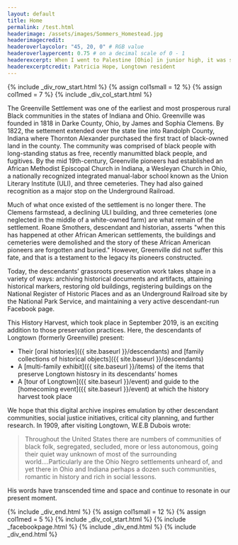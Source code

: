 ```yaml
---
layout: default
title: Home
permalink: /test.html
headerimage: /assets/images/Sommers_Homestead.jpg
headerimagecredit: 
headeroverlaycolor: "45, 20, 0" # RGB value
headeroverlaypercent: 0.75 # on a decimal scale of 0 - 1
headerexcerpt: When I went to Palestine [Ohio] in junior high, it was so prejudiced, and then, you know, we’re free here at home. This is home. This is safety. This is free.... No matter where you go, how old you are, when you go home, you’re home. That’s here. That’s Longtown.
headerexcerptcredit: Patricia Hope, Longtown resident
---
```

{% include _div_row_start.html %}
{% assign col1small = 12 %}
{% assign col1med = 7 %}
{% include _div_col_start.html %}

The Greenville Settlement was one of the earliest and most prosperous rural Black communities in the states of Indiana and Ohio. Greenville was founded in 1818 in Darke County, Ohio, by James and Sophia Clemens. By 1822, the settement extended over the state line into Randolph County, Indiana where Thornton Alexander purchased the first tract of black-owned land in the county. The community was comprised of black people with long-standing status as free, recently manumitted black people, and fugitives. By the mid 19th-century, Greenville pioneers had established an African Methodist Episcopal Church in Indiana, a Wesleyan Church in Ohio, a nationally recognized integrated manual-labor school known as the Union Literary Institute (ULI), and three cemeteries. They had also gained recognition as a major stop on the Underground Railroad.
 
Much of what once existed of the settlement is no longer there. The Clemens farmstead, a declining ULI building, and three cemeteries (one neglected in the middle of a white-owned farm) are what remain of the settlement. Roane Smothers, descendant and historian, asserts "when this has happened at other African American settlements, the buildings and cemeteries were demolished and the story of these African American pioneers are forgotten and buried." However, Greenville did not suffer this fate, and that is a testament to the legacy its pioneers constructed. 
 
Today, the descendants’ grassroots preservation work takes shape in a variety of ways: archiving historical documents and artifacts, attaining historical markers, restoring old buildings, registering buildings on the National Register of Historic Places and as an Underground Railroad site by the National Park Service, and maintaining a very active descendant-run Facebook page. 
 
This History Harvest, which took place in September 2019, is an exciting addition to those preservation practices. Here, the descendants of Longtown (formerly Greenville) present:

- Their [oral histories]({{ site.baseurl }}/descendants) and [family collections of historical objects]({{ site.baseurl }}/descendants)
- A [multi-family exhibit]({{ site.baseurl }}/items) of the items that preserve Longtown histosry in its descendants’ homes
- A [tour of Longtown]({{ site.baseurl }}/event) and guide to the [homecoming event]({{ site.baseurl }}/event)  at which the history harvest took place
 
We hope that this digital archive inspires emulation by other descendant communities, social justice initiatives, critical city planning, and further research. In 1909, after visiting Longtown, W.E.B Dubois wrote:
 
> Throughout the United States there are numbers of communities of black folk, segregated, secluded, more or less autonomous, going their quiet way unknown of most of the surrounding world….Particularly are the Ohio Negro settlements unheard of, and yet there in Ohio and Indiana perhaps a dozen such communities, romantic in history and rich in social lessons.

His words have transcended time and space and continue to resonate in our present moment​. 

{% include _div_end.html %}
{% assign col1small = 12 %}
{% assign col1med = 5 %}
{% include _div_col_start.html %}
{% include _facebookpage.html %}
{% include _div_end.html %}
{% include _div_end.html %}
